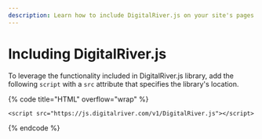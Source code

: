 ```yaml
---
description: Learn how to include DigitalRiver.js on your site's pages.
---
```


# Including DigitalRiver.js

To leverage the functionality included in DigitalRiver.js library, add the following `script` with a `src` attribute that specifies the library's location.

{% code title="HTML" overflow="wrap" %}
```markup
<script src="https://js.digitalriver.com/v1/DigitalRiver.js"></script>
```
{% endcode %}
